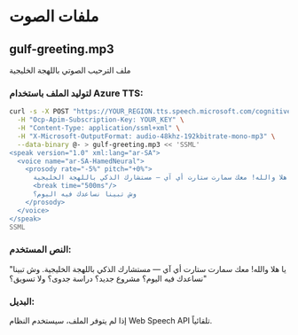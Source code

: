 # ملفات الصوت

## gulf-greeting.mp3
ملف الترحيب الصوتي باللهجة الخليجية

### لتوليد الملف باستخدام Azure TTS:

```bash
curl -s -X POST "https://YOUR_REGION.tts.speech.microsoft.com/cognitiveservices/v1" \
  -H "Ocp-Apim-Subscription-Key: YOUR_KEY" \
  -H "Content-Type: application/ssml+xml" \
  -H "X-Microsoft-OutputFormat: audio-48khz-192kbitrate-mono-mp3" \
  --data-binary @- > gulf-greeting.mp3 << 'SSML'
<speak version="1.0" xml:lang="ar-SA">
  <voice name="ar-SA-HamedNeural">
    <prosody rate="-5%" pitch="+0%">
      يا هلا والله! معك سمارت ستارت أي آي — مستشارك الذكي باللهجة الخليجية.
      <break time="500ms"/>
      وش تبينا نساعدك فيه اليوم؟
    </prosody>
  </voice>
</speak>
SSML
```

### النص المستخدم:
"يا هلا والله! معك سمارت ستارت أي آي — مستشارك الذكي باللهجة الخليجية. وش تبينا نساعدك فيه اليوم؟ مشروع جديد؟ دراسة جدوى؟ ولا تسويق؟"

### البديل:
إذا لم يتوفر الملف، سيستخدم النظام Web Speech API تلقائياً.